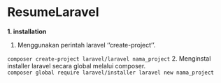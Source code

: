 # ResumeLaravel
**1. installation**
1. Menggunakan perintah laravel ‘’create-project’’.<br>

``
composer create-project laravel/laravel nama_project
``
2. Menginstal installer laravel secara global melalui composer.<br>
``
composer global require laravel/installer
laravel new nama_project
``
